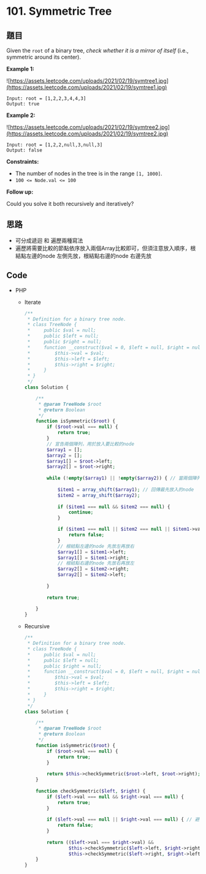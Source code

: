 # 101. Symmetric Tree

## 題目

Given the `root` of a binary tree, *check whether it is a mirror of itself* (i.e., symmetric around its center).

**Example 1:**

![https://assets.leetcode.com/uploads/2021/02/19/symtree1.jpg](https://assets.leetcode.com/uploads/2021/02/19/symtree1.jpg)

```
Input: root = [1,2,2,3,4,4,3]
Output: true

```

**Example 2:**

![https://assets.leetcode.com/uploads/2021/02/19/symtree2.jpg](https://assets.leetcode.com/uploads/2021/02/19/symtree2.jpg)

```
Input: root = [1,2,2,null,3,null,3]
Output: false

```

**Constraints:**

- The number of nodes in the tree is in the range `[1, 1000]`.
- `100 <= Node.val <= 100`

**Follow up:**

Could you solve it both recursively and iteratively?

## 思路

- 可分成遞迴 和 遍歷兩種寫法
- 遍歷將需要比較的節點依序放入兩個Array比較即可，但須注意放入順序，根結點左邊的node 左側先放，根結點右邊的node 右邊先放

## Code

- PHP
    - Iterate

        ```php
        /**
         * Definition for a binary tree node.
         * class TreeNode {
         *     public $val = null;
         *     public $left = null;
         *     public $right = null;
         *     function __construct($val = 0, $left = null, $right = null) {
         *         $this->val = $val;
         *         $this->left = $left;
         *         $this->right = $right;
         *     }
         * }
         */
        class Solution {

            /**
             * @param TreeNode $root
             * @return Boolean
             */
            function isSymmetric($root) {
                if ($root->val === null) {
                    return true;
                }
                // 宣告兩個陣列，用於放入要比較的node
                $array1 = [];
                $array2 = [];
                $array1[] = $root->left;
                $array2[] = $root->right;
                
                while (!empty($array1) || !empty($array2)) { // 當兩個陣列皆為空時
                    
                    $item1 = array_shift($array1); // 回傳最先放入的node
                    $item2 = array_shift($array2);
                    
                    if ($item1 === null && $item2 === null) {
                        continue;
                    }

                    if ($item1 === null || $item2 === null || $item1->val !== $item2->val) {
                        return false;
                    }
                    // 根結點左邊的node 先放左再放右
                    $array1[] = $item1->left;
                    $array1[] = $item1->right;
                    // 根結點右邊的node 先放右再放左
                    $array2[] = $item2->right;
                    $array2[] = $item2->left;
                    
                }
                
                return true;
                
            }
        }
        ```

    - Recursive

        ```php
        /**
         * Definition for a binary tree node.
         * class TreeNode {
         *     public $val = null;
         *     public $left = null;
         *     public $right = null;
         *     function __construct($val = 0, $left = null, $right = null) {
         *         $this->val = $val;
         *         $this->left = $left;
         *         $this->right = $right;
         *     }
         * }
         */
        class Solution {

            /**
             * @param TreeNode $root
             * @return Boolean
             */
            function isSymmetric($root) {
                if ($root->val === null) {
                    return true;
                }
                
                return $this->checkSymmetric($root->left, $root->right);
            }
            
            function checkSymmetric($left, $right) {
                if ($left->val === null && $right->val === null) {
                    return true;
                }
                
                if ($left->val === null || $right->val === null) { // 避免null pointer exception
                    return false;
                }
                
                return (($left->val === $right->val) && 
                        $this->checkSymmetric($left->left, $right->right) && // 左節點的左子節點 和 右節點的右子節點比較
                        $this->checkSymmetric($left->right, $right->left)); // 左節點的右子節點 和 右節點的左子節點比較
            }
        }
        ```
